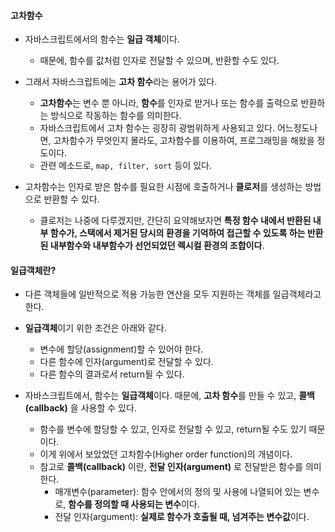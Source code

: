 
#### 고차함수

- 자바스크립트에서의 함수는 **일급 객체**이다.
	- 때문에, 함수를 값처럼 인자로 전달할 수 있으며, 반환할 수도 있다.

- 그래서 자바스크립트에는 **고차 함수**라는 용어가 있다.  
	- **고차함수**는 변수 뿐 아니라, **함수**를 인자로 받거나 또는 함수를 출력으로 반환하는 방식으로 작동하는 함수를 의미한다.
	- 자바스크립트에서 고차 함수는 굉장히 광범위하게 사용되고 있다. 어느정도나면, 고차함수가 무엇인지 몰라도, 고차함수를 이용하여, 프로그래밍을 해왔을 정도이다.
	- 관련 메소드로, `map, filter, sort` 등이 있다.
	
- 고차함수는 인자로 받은 함수를 필요한 시점에 호출하거나 **클로저**를 생성하는 방법으로 반환할 수 있다.
	- 클로저는 나중에 다루겠지만, 간단히 요약해보자면 **특정 함수 내에서 반환된 내부 함수가, 스택에서 제거된 당시의 환경을 기억하여 접근할 수 있도록 하는 반환된 내부함수와 내부함수가 선언되었던 렉시컬 환경의 조합이다**.


#### 일급객체란?

- 다른 객체들에 일반적으로 적용 가능한 연산을 모두 지원하는 객체를 일급객체라고 한다.

- **일급객체**이기 위한 조건은 아래와 같다.
    - 변수에 할당(assignment)할 수 있어야 한다.
    - 다른 함수에 인자(argument)로 전달할 수 있다.
    - 다른 함수의 결과로서 return될 수 있다.
    
- 자바스크립트에서, 함수는 **일급객체**이다. 때문에, **고차 함수**를 만들 수 있고, **콜백(callback)** 을 사용할 수 있다.
	- 함수를 변수에 할당할 수 있고, 인자로 전달할 수 있고, return될 수도 있기 때문이다.
	- 이게 위에서 보았었던 고차함수(Higher order function)의 개념이다.
	- 참고로 **콜백(callback)** 이란, **전달 인자(argument)** 로 전달받은 함수를 의미한다.
		- 매개변수(parameter): 함수 안에서의 정의 및 사용에 나열되어 있는 변수로, **함수를 정의할 때 사용되는 변수**이다.
		- 전달 인자(argument): **실제로 함수가 호출될 때, 넘겨주는 변수값**이다.